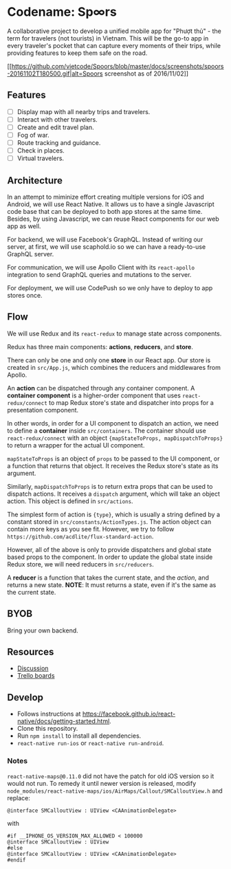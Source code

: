 # Codename: Sp∞rs

A collaborative project to develop a unified mobile app for "Phượt thủ" - the term for travelers (not tourists) in Vietnam. This will be the go-to app in every traveler's pocket that can capture every moments of their trips, while providing features to keep them safe on the road.

[[https://github.com/vietcode/Spoors/blob/master/docs/screenshots/spoors-20161102T180500.gif|alt=Spoors screenshot as of 2016/11/02]]

## Features

- [ ] Display map with all nearby trips and travelers.
- [ ] Interact with other travelers.
- [ ] Create and edit travel plan.
- [ ] Fog of war.
- [ ] Route tracking and guidance.
- [ ] Check in places.
- [ ] Virtual travelers.

## Architecture

In an attempt to miminize effort creating multiple versions for iOS and Android, we will use React Native. It allows us to have a single Javascript code base that can be deployed to both app stores at the same time. Besides, by using Javascript, we can reuse React components for our web app as well.

For backend, we will use Facebook's GraphQL. Instead of writing our server, at first, we will use scaphold.io so we can have a ready-to-use GraphQL server.

For communication, we will use Apollo Client with its `react-apollo` integration to send GraphQL queries and mutations to the server.

For deployment, we will use CodePush so we only have to deploy to app stores once.

## Flow

We will use Redux and its `react-redux` to manage state across components.

Redux has three main components: **actions**, **reducers**, and **store**.

There can only be one and only one **store** in our React app. Our store is created in `src/App.js`, which combines the reducers and middlewares from Apollo.

An **action** can be dispatched through any container component. A **container component** is a higher-order component that uses `react-redux/connect` to map Redux store's state and dispatcher into props for a presentation component. 

In other words, in order for a UI component to dispatch an action, we need to define a **container** inside `src/containers`. The container should use `react-redux/connect` with an object `{mapStateToProps, mapDispatchToProps}` to return a wrapper for the actual UI component.

`mapStateToProps` is an object of `props` to be passed to the UI component, or a function that returns that object. It receives the Redux store's state as its argument.

Similarly, `mapDispatchToProps` is to return extra props that can be used to dispatch actions. It receives a `dispatch` argument, which will take an object action. This object is defined in `src/actions`.

The simplest form of action is `{type}`, which is usually a string defined by a constant stored in `src/constants/ActionTypes.js`. The action object can contain more keys as you see fit. However, we try to follow `https://github.com/acdlite/flux-standard-action`.

However, all of the above is only to provide dispatchers and global state based props to the component. In order to update the global state inside Redux store, we will need reducers in `src/reducers`.

A **reducer** is a function that takes the current state, and the *action*, and returns a new state. **NOTE**: It must returns a state, even if it's the same as the current state.

## BYOB

Bring your own backend.


## Resources

- [Discussion](http://www.phuot.vn/threads/294864-C%C3%B9ng-t%E1%BA%A1o-n%C3%AAn-%E1%BB%A9ng-d%E1%BB%A5ng-Ph%C6%B0%E1%BB%A3t)
- [Trello boards](https://trello.com/spoors)

## Develop

- Follows instructions at https://facebook.github.io/react-native/docs/getting-started.html.
- Clone this repository.
- Run `npm install` to install all dependencies.
- `react-native run-ios` or `react-native run-android`.

### Notes

`react-native-maps@0.11.0` did not have the patch for old iOS version so it would not run. To remedy it until newer version is released, modify `node_modules/react-native-maps/ios/AirMaps/Callout/SMCalloutView.h` and replace:

```obj-c
@interface SMCalloutView : UIView <CAAnimationDelegate>
```
 
 with

```obj-c
#if __IPHONE_OS_VERSION_MAX_ALLOWED < 100000
@interface SMCalloutView : UIView
#else
@interface SMCalloutView : UIView <CAAnimationDelegate>
#endif
```
